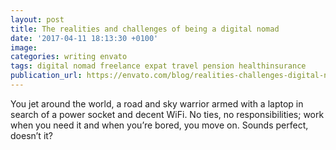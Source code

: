 ```yaml
---
layout: post
title: The realities and challenges of being a digital nomad
date: '2017-04-11 18:13:30 +0100'
image:
categories: writing envato
tags: digital nomad freelance expat travel pension healthinsurance
publication_url: https://envato.com/blog/realities-challenges-digital-nomad/
---
```


You jet around the world, a road and sky warrior armed with a laptop in search of a power socket and decent WiFi. No ties, no responsibilities; work when you need it and when you’re bored, you move on. Sounds perfect, doesn’t it?

